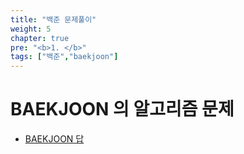 ```yaml
---
title: "백준 문제풀이"
weight: 5
chapter: true
pre: "<b>1. </b>"
tags: ["백준","baekjoon"]
---
```


# BAEKJOON 의 알고리즘 문제

- [BAEKJOON 답](https://dongyeopgu.github.io/cont_2/baekjoon/baekjoon.html)